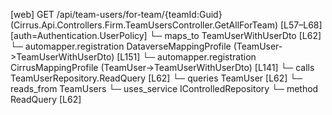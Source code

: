 [web] GET /api/team-users/for-team/{teamId:Guid}  (Cirrus.Api.Controllers.Firm.TeamUsersController.GetAllForTeam)  [L57–L68] [auth=Authentication.UserPolicy]
  └─ maps_to TeamUserWithUserDto [L62]
    └─ automapper.registration DataverseMappingProfile (TeamUser->TeamUserWithUserDto) [L151]
    └─ automapper.registration CirrusMappingProfile (TeamUser->TeamUserWithUserDto) [L141]
  └─ calls TeamUserRepository.ReadQuery [L62]
  └─ queries TeamUser [L62]
    └─ reads_from TeamUsers
  └─ uses_service IControlledRepository<TeamUser>
    └─ method ReadQuery [L62]

